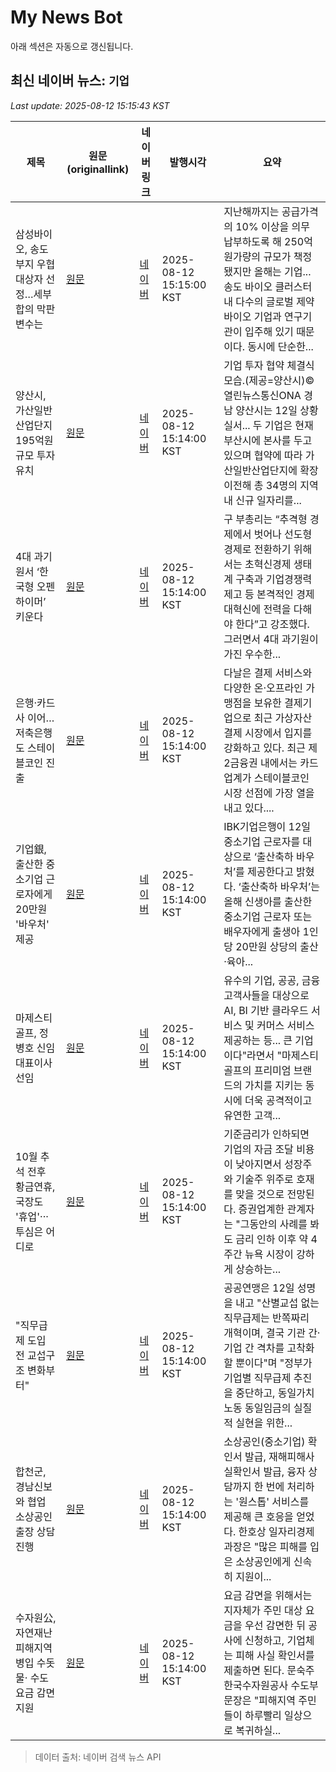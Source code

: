 # My News Bot

아래 섹션은 자동으로 갱신됩니다.

<!-- NEWS:START -->
## 최신 네이버 뉴스: `기업`
_Last update: 2025-08-12 15:15:43 KST_

| 제목 | 원문(originallink) | 네이버 링크 | 발행시각 | 요약 |
|---|---|---|---|---|
| 삼성바이오, 송도 부지 우협대상자 선정…세부 합의 막판 변수는 | [원문](https://www.bloter.net/news/articleView.html?idxno=641918) | [네이버](https://n.news.naver.com/mnews/article/293/0000071041?sid=101) | 2025-08-12 15:15:00 KST | 지난해까지는 공급가격의 10% 이상을 의무 납부하도록 해 250억원가량의 규모가 책정됐지만 올해는 기업... 송도 바이오 클러스터 내 다수의 글로벌 제약바이오 기업과 연구기관이 입주해 있기 때문이다. 동시에 단순한... |
| 양산시, 가산일반산업단지 195억원 규모 투자 유치 | [원문](https://www.onews.tv/news/articleView.html?idxno=254738) | [네이버](https://www.onews.tv/news/articleView.html?idxno=254738) | 2025-08-12 15:14:00 KST | 기업 투자 협약 체결식 모습.(제공=양산시)©열린뉴스통신ONA 경남 양산시는 12일 상황실서... 두 기업은 현재 부산시에 본사를 두고 있으며 협약에 따라 가산일반산업단지에 확장 이전해 총 34명의 지역 내 신규 일자리를... |
| 4대 과기원서 ‘한국형 오펜하이머’ 키운다 | [원문](https://www.viva100.com/article/20250812501081) | [네이버](https://www.viva100.com/article/20250812501081) | 2025-08-12 15:14:00 KST | 구 부총리는 “추격형 경제에서 벗어나 선도형 경제로 전환하기 위해서는 초혁신경제 생태계 구축과 기업경쟁력 제고 등 본격적인 경제 대혁신에 전력을 다해야 한다”고 강조했다. 그러면서 4대 과기원이 가진 우수한... |
| 은행·카드사 이어…저축은행도 스테이블코인 진출 | [원문](https://www.asiatime.co.kr/article/20250812500285) | [네이버](https://www.asiatime.co.kr/article/20250812500285) | 2025-08-12 15:14:00 KST | 다날은 결제 서비스와 다양한 온·오프라인 가맹점을 보유한 결제기업으로 최근 가상자산 결제 시장에서 입지를 강화하고 있다. 최근 제2금융권 내에서는 카드업계가 스테이블코인 시장 선점에 가장 열을 내고 있다.... |
| 기업銀, 출산한 중소기업 근로자에게 20만원 '바우처' 제공 | [원문](http://www.edaily.co.kr/news/newspath.asp?newsid=04572326642266664) | [네이버](https://n.news.naver.com/mnews/article/018/0006088126?sid=101) | 2025-08-12 15:14:00 KST | IBK기업은행이 12일 중소기업 근로자를 대상으로 ‘출산축하 바우처’를 제공한다고 밝혔다. ‘출산축하 바우처’는 올해 신생아를 출산한 중소기업 근로자 또는 배우자에게 출생아 1인당 20만원 상당의 출산·육아... |
| 마제스티골프, 정병호 신임 대표이사 선임 | [원문](http://www.stoo.com/article.php?aid=101997634461) | [네이버](http://www.stoo.com/article.php?aid=101997634461) | 2025-08-12 15:14:00 KST | 유수의 기업, 공공, 금융 고객사들을 대상으로 AI, BI 기반 클라우드 서비스 및 커머스 서비스 제공하는 등... 큰 기업이다"라면서 "마제스티골프의 프리미엄 브랜드의 가치를 지키는 동시에 더욱 공격적이고 유연한 고객... |
| 10월 추석 전후 황금연휴, 국장도 '휴업'···투심은 어디로 | [원문](http://news.mt.co.kr/mtview.php?no=2025081214395320782) | [네이버](https://n.news.naver.com/mnews/article/008/0005234905?sid=101) | 2025-08-12 15:14:00 KST | 기준금리가 인하되면 기업의 자금 조달 비용이 낮아지면서 성장주와 기술주 위주로 호재를 맞을 것으로 전망된다. 증권업계한 관계자는 "그동안의 사례를 봐도 금리 인하 이후 약 4주간 뉴욕 시장이 강하게 상승하는... |
| "직무급제 도입 전 교섭구조 변화부터" | [원문](http://www.labortoday.co.kr/news/articleView.html?idxno=229635) | [네이버](http://www.labortoday.co.kr/news/articleView.html?idxno=229635) | 2025-08-12 15:14:00 KST | 공공연맹은 12일 성명을 내고 "산별교섭 없는 직무급제는 반쪽짜리 개혁이며, 결국 기관 간·기업 간 격차를 고착화할 뿐이다"며 "정부가 기업별 직무급제 추진을 중단하고, 동일가치노동 동일임금의 실질적 실현을 위한... |
| 합천군, 경남신보와 협업 소상공인 출장 상담 진행 | [원문](https://www.newsgn.com/news/articleView.html?idxno=498274) | [네이버](https://www.newsgn.com/news/articleView.html?idxno=498274) | 2025-08-12 15:14:00 KST | 소상공인(중소기업) 확인서 발급, 재해피해사실확인서 발급, 융자 상담까지 한 번에 처리하는 '원스톱' 서비스를 제공해 큰 호응을 얻었다. 한호상 일자리경제과장은 "많은 피해를 입은 소상공인에게 신속히 지원이... |
| 수자원公, 자연재난 피해지역 병입 수돗물· 수도요금 감면 지원 | [원문](https://www.todayenergy.kr/news/articleView.html?idxno=287327) | [네이버](https://www.todayenergy.kr/news/articleView.html?idxno=287327) | 2025-08-12 15:14:00 KST | 요금 감면을 위해서는 지자체가 주민 대상 요금을 우선 감면한 뒤 공사에 신청하고, 기업체는 피해 사실 확인서를 제출하면 된다. 문숙주 한국수자원공사 수도부문장은 "피해지역 주민들이 하루빨리 일상으로 복귀하실... |

> 데이터 출처: 네이버 검색 뉴스 API
<!-- NEWS:END -->
